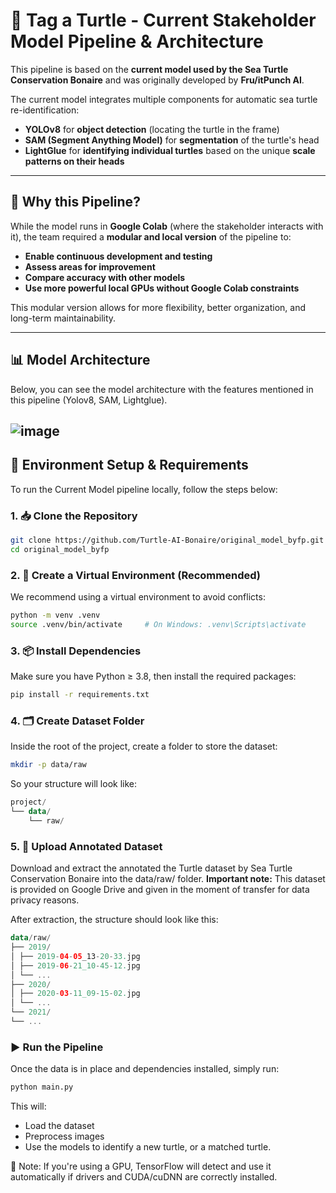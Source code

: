 # 🐢 Tag a Turtle - Current Stakeholder Model Pipeline & Architecture

This pipeline is based on the **current model used by the Sea Turtle Conservation Bonaire** and was originally developed by **Fru/itPunch AI**.

The current model integrates multiple components for automatic sea turtle re-identification:
- **YOLOv8** for **object detection** (locating the turtle in the frame)
- **SAM (Segment Anything Model)** for **segmentation** of the turtle's head
- **LightGlue** for **identifying individual turtles** based on the unique **scale patterns on their heads**

---

## 🧩 Why this Pipeline?

While the model runs in **Google Colab** (where the stakeholder interacts with it), the team required a **modular and local version** of the pipeline to:

- **Enable continuous development and testing**
- **Assess areas for improvement**
- **Compare accuracy with other models**
- **Use more powerful local GPUs without Google Colab constraints**

This modular version allows for more flexibility, better organization, and long-term maintainability.

---

## 📊 Model Architecture

Below, you can see the model architecture with the features mentioned in this pipeline (Yolov8, SAM, Lightglue).

![image](https://i.imgur.com/03W3e9l.png)
---

## 🧪 Environment Setup & Requirements

To run the Current Model pipeline locally, follow the steps below:

### 1. 📥 Clone the Repository

```bash
git clone https://github.com/Turtle-AI-Bonaire/original_model_byfp.git
cd original_model_byfp
```

### 2. 🐍 Create a Virtual Environment (Recommended)

We recommend using a virtual environment to avoid conflicts:

```bash
python -m venv .venv
source .venv/bin/activate     # On Windows: .venv\Scripts\activate
```

### 3. 📦 Install Dependencies

Make sure you have Python ≥ 3.8, then install the required packages:

```bash
pip install -r requirements.txt
```

### 4. 🗂 Create Dataset Folder

Inside the root of the project, create a folder to store the dataset:

```bash
mkdir -p data/raw
```
So your structure will look like:
```kotlin
project/
└── data/
    └── raw/
```
### 5. 📁 Upload Annotated Dataset

Download and extract the annotated the Turtle dataset by Sea Turtle Conservation Bonaire into the data/raw/ folder. **Important note:** This dataset is provided on Google Drive and given in the moment of transfer for data privacy reasons.

After extraction, the structure should look like this:

```kotlin
data/raw/
├── 2019/
│ ├── 2019-04-05_13-20-33.jpg
│ ├── 2019-06-21_10-45-12.jpg
│ └── ...
├── 2020/
│ ├── 2020-03-11_09-15-02.jpg
│ └── ...
└── 2021/
└── ...
```
### ▶️ Run the Pipeline

Once the data is in place and dependencies installed, simply run:

```bash
python main.py
```
This will:

- Load the dataset
- Preprocess images
- Use the models to identify a new turtle, or a matched turtle.

🧠 Note: If you're using a GPU, TensorFlow will detect and use it automatically if drivers and CUDA/cuDNN are correctly installed.


